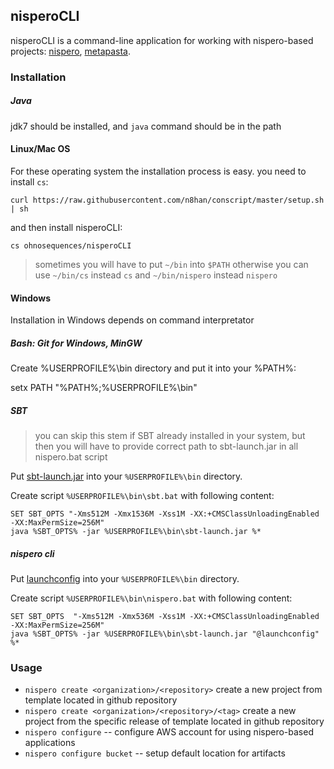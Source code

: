 ## nisperoCLI


nisperoCLI is a command-line application for working with nispero-based projects: [nispero](https://github.com/ohnosequences/nispero), [metapasta](https://github.com/ohnosequences/metapasta).

### Installation

##### Java

jdk7 should be installed, and `java` command should be in the path


#### Linux/Mac OS 

For these operating system the installation process is easy. you need to install `cs`:

```
curl https://raw.githubusercontent.com/n8han/conscript/master/setup.sh | sh
```

and then install nisperoCLI:

```
cs ohnosequences/nisperoCLI
```

> sometimes you will have to put `~/bin` into `$PATH` otherwise you can use `~/bin/cs` instead `cs` and `~/bin/nispero` instead `nispero`

#### Windows

Installation in Windows depends on command interpretator

##### Bash: Git for Windows, MinGW

Create %USERPROFILE%\bin directory and put it into your %PATH%:

setx PATH "%PATH%;%USERPROFILE%\bin"

##### SBT

> you can skip this stem if SBT already installed in your system, but then you will have to provide correct path to sbt-launch.jar in all nispero.bat script

Put [sbt-launch.jar](http://repo.typesafe.com/typesafe/ivy-releases/org.scala-sbt/sbt-launch/0.13.1/sbt-launch.jar) into your `%USERPROFILE%\bin` directory.

Create script `%USERPROFILE%\bin\sbt.bat` with following content:

```
SET SBT_OPTS "-Xms512M -Xmx1536M -Xss1M -XX:+CMSClassUnloadingEnabled -XX:MaxPermSize=256M"
java %SBT_OPTS% -jar %USERPROFILE%\bin\sbt-launch.jar %*
```

##### nispero cli

Put [launchconfig](https://raw.githubusercontent.com/ohnosequences/nisperoCLI/master/src/main/conscript/nispero/launchconfig) into 
your `%USERPROFILE%\bin` directory.

Create script `%USERPROFILE%\bin\nispero.bat` with following content:

```
SET SBT_OPTS  "-Xms512M -Xmx536M -Xss1M -XX:+CMSClassUnloadingEnabled -XX:MaxPermSize=256M"
java %SBT_OPTS% -jar %USERPROFILE%\bin\sbt-launch.jar "@launchconfig" %*
```


### Usage

* `nispero create <organization>/<repository>` create a new project from template located in github repository
* `nispero create <organization>/<repository>/<tag>` create a new project from the specific release of template located in github repository
* `nispero configure` -- configure AWS account for using nispero-based applications
* `nispero configure bucket` -- setup default location for artifacts
